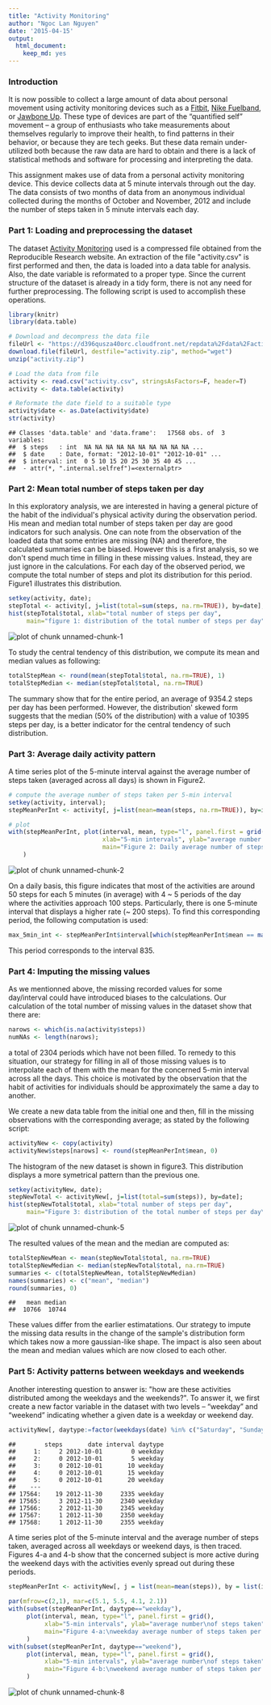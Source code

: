 ```yaml
---
title: "Activity Monitoring"
author: "Ngoc Lan Nguyen"
date: '2015-04-15'
output:
  html_document:
    keep_md: yes
---
```

   
### Introduction

It is now possible to collect a large amount of data about personal movement using activity monitoring devices such as a [Fitbit][1], [Nike Fuelband][2], or [Jawbone Up][3]. These type of devices are part of the “quantified self” movement – a group of enthusiasts who take measurements about themselves regularly to improve their health, to find patterns in their behavior, or because they are tech geeks. But these data remain under-utilized both because the raw data are hard to obtain and there is a lack of statistical methods and software for processing and interpreting the data.

This assignment makes use of data from a personal activity monitoring device. This device collects data at 5 minute intervals through out the day. The data consists of two months of data from an anonymous individual collected during the months of October and November, 2012 and include the number of steps taken in 5 minute intervals each day.
   
   
### Part 1: Loading and preprocessing the dataset  

The dataset [Activity Monitoring][4] used is a compressed file obtained from the Reproducible Research website. An extraction of the file "activity.csv" is first performed and then, the data is loaded into a data table for analysis. Also, the date variable is reformated to a proper type. Since the current structure of the dataset is already in a tidy form, there is not any need for further preprocessing. The following script is used to accomplish these operations.  


```r
library(knitr)
library(data.table)

# Download and decompress the data file
fileUrl <- "https://d396qusza40orc.cloudfront.net/repdata%2Fdata%2Factivity.zip";
download.file(fileUrl, destfile="activity.zip", method="wget")
unzip("activity.zip")

# Load the data from file
activity <- read.csv("activity.csv", stringsAsFactors=F, header=T)
activity <- data.table(activity)

# Reformate the date field to a suitable type
activity$date <- as.Date(activity$date)
str(activity)
```

```
## Classes 'data.table' and 'data.frame':	17568 obs. of  3 variables:
##  $ steps   : int  NA NA NA NA NA NA NA NA NA NA ...
##  $ date    : Date, format: "2012-10-01" "2012-10-01" ...
##  $ interval: int  0 5 10 15 20 25 30 35 40 45 ...
##  - attr(*, ".internal.selfref")=<externalptr>
```


### Part 2: Mean total number of steps taken per day  

In this exploratory analysis, we are interested in having a general picture of the habit of the individual's physical activity during the observation period. His mean and median total number of steps taken per day are good indicators for such analysis. One can note from the observation of the loaded data that some entries are missing (NA) and therefore, the calculated summaries can be biased. However this is a first analysis, so we don't spend much time in filling in these missing values. Instead, they are just ignore in the calculations. For each day of the observed period, we compute the total number of steps and plot its distribution for this period. Figure1 illustrates this distribution. 


```r
setkey(activity, date);
stepTotal <- activity[, j=list(total=sum(steps, na.rm=TRUE)), by=date];
hist(stepTotal$total, xlab="total number of steps per day",
     main="figure 1: distribution of the total number of steps per day");
```

![plot of chunk unnamed-chunk-1](figure/unnamed-chunk-1-1.png) 

To study the central tendency of this distribution, we compute its mean and median values as following:  


```r
totalStepMean <- round(mean(stepTotal$total, na.rm=TRUE), 1)
totalStepMedian <- median(stepTotal$total, na.rm=TRUE)
```
   
The summary show that for the entire period, an average of 9354.2 steps per day has been performed. However, the distribution' skewed form suggests that the median (50% of the distribution) with a value of 10395 steps per day, is a better indicator for the central tendency of such distribution.


### Part 3: Average daily activity pattern  

A time series plot of the 5-minute interval against the average number of steps taken (averaged across all days) is shown in Figure2.


```r
# compute the average number of steps taken per 5-min interval
setkey(activity, interval);
stepMeanPerInt <- activity[, j=list(mean=mean(steps, na.rm=TRUE)), by=interval]

# plot
with(stepMeanPerInt, plot(interval, mean, type="l", panel.first = grid(), 
                          xlab="5-min intervals", ylab="average number of steps taken",
                          main="Figure 2: Daily average number of steps taken per 5-min intervals")
    )
```

![plot of chunk unnamed-chunk-2](figure/unnamed-chunk-2-1.png) 

On a daily basis, this figure indicates that most of the activities are around 50 steps for each 5 minutes (in average) with 4 ~ 5 periods of the day where the activities approach 100 steps. Particularly, there is one 5-minute interval that displays a higher rate (~ 200 steps). To find this corresponding period, the following computation is used:   


```r
max_5min_int <- stepMeanPerInt$interval[which(stepMeanPerInt$mean == max(stepMeanPerInt$mean))]
```

This period corresponds to the interval 835.
   
   
### Part 4: Imputing the missing values

As we mentionned above, the missing recorded values for some day/interval could have introduced biases to the calculations. Our calculation of the total number of missing values in the dataset show that there are:


```r
narows <- which(is.na(activity$steps))
numNAs <- length(narows);
```
   
a total of 2304 periods which have not been filled. To remedy to this situation, our strategy for filling in all of those missing values 
is to interpolate each of them with the mean for the concerned 5-min interval across all the days. This choice is motivated by the observation that the habit of activities for individuals should be approximately the same a day to another.

We create a new data table from the initial one and then, fill in the missing observations with the corresponding average; as stated by the following script:


```r
activityNew <- copy(activity)
activityNew$steps[narows] <- round(stepMeanPerInt$mean, 0)
```

The histogram of the new dataset is shown in figure3. This distribution displays a more symetrical pattern than the previous one.


```r
setkey(activityNew, date);
stepNewTotal <- activityNew[, j=list(total=sum(steps)), by=date];
hist(stepNewTotal$total, xlab="total number of steps per day",
     main="Figure 3: distribution of the total number of steps per day\n with NA values imputed");
```

![plot of chunk unnamed-chunk-5](figure/unnamed-chunk-5-1.png) 

The resulted values of the mean and the median are computed as:


```r
totalStepNewMean <- mean(stepNewTotal$total, na.rm=TRUE)
totalStepNewMedian <- median(stepNewTotal$total, na.rm=TRUE)
summaries <- c(totalStepNewMean, totalStepNewMedian)
names(summaries) <- c("mean", "median")
round(summaries, 0)
```

```
##   mean median 
##  10766  10744
```

These values differ from the earlier estimatations. Our strategy to impute the missing data results in the change of the sample's distribution form which takes now a more gaussian-like shape. The impact is also seen about the mean and median values which are now closed to each other.

### Part 5: Activity patterns between weekdays and weekends

Another interesting question to answer is: "how are these activities distributed among the weekdays and the weekends?". To answer it, we first create a new factor variable in the dataset with two levels – “weekday” and “weekend” indicating whether a given date is a weekday or weekend day.


```r
activityNew[, daytype:=factor(weekdays(date) %in% c("Saturday", "Sunday"), labels=c("weekday", "weekend"))]
```

```
##        steps       date interval daytype
##     1:     2 2012-10-01        0 weekday
##     2:     0 2012-10-01        5 weekday
##     3:     0 2012-10-01       10 weekday
##     4:     0 2012-10-01       15 weekday
##     5:     0 2012-10-01       20 weekday
##    ---                                  
## 17564:    19 2012-11-30     2335 weekday
## 17565:     3 2012-11-30     2340 weekday
## 17566:     2 2012-11-30     2345 weekday
## 17567:     1 2012-11-30     2350 weekday
## 17568:     1 2012-11-30     2355 weekday
```

A time series plot of the 5-minute interval and the average number of steps taken, averaged across all weekdays or weekend days, is then traced. Figures 4-a and 4-b show that the concerned subject is more active during the weekend days with the activities evenly spread out during these periods.
      

```r
stepMeanPerInt <- activityNew[, j = list(mean=mean(steps)), by = list(interval,daytype)]
      
par(mfrow=c(2,1), mar=c(5.1, 5.5, 4.1, 2.1))
with(subset(stepMeanPerInt, daytype=="weekday"), 
     plot(interval, mean, type="l", panel.first = grid(), 
          xlab="5-min intervals", ylab="average number\nof steps taken",
          main="Figure 4-a:\nweekday average number of steps taken per 5-min intervals")
     )
with(subset(stepMeanPerInt, daytype=="weekend"), 
     plot(interval, mean, type="l", panel.first = grid(), 
          xlab="5-min intervals", ylab="average number\nof steps taken",
          main="Figure 4-b:\nweekend average number of steps taken per 5-min intervals")
     )
```

![plot of chunk unnamed-chunk-8](figure/unnamed-chunk-8-1.png) 


[1]: http://www.fitbit.com/   "Fitbit"
[2]: http://www.nike.com/us/en_us/c/nikeplus-fuelband "Nike Fuelband"
[3]: https://jawbone.com/up   "Jawbone Up"
[4]: https://d396qusza40orc.cloudfront.net/repdata%2Fdata%2Factivity.zip      "Activity Monitoring"



